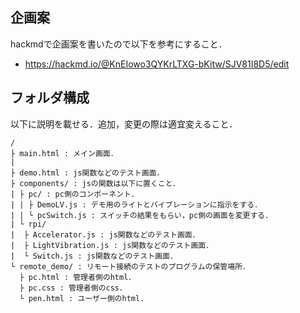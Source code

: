 ## 企画案
hackmdで企画案を書いたので以下を参考にすること．
- https://hackmd.io/@KnEIowo3QYKrLTXG-bKitw/SJV81I8D5/edit

## フォルダ構成
以下に説明を載せる．追加，変更の際は適宜変えること．
```
/
├ main.html : メイン画面．
|
├ demo.html : js関数などのテスト画面．
├ components/ : jsの関数は以下に置くこと．
| ├ pc/ : pc側のコンポーネント．
| | ├ DemoLV.js : デモ用のライトとバイブレーションに指示をする．
| | └ pcSwitch.js : スイッチの結果をもらい，pc側の画面を変更する．
| └ rpi/
|  ├ Accelerator.js : js関数などのテスト画面．
|  ├ LightVibration.js : js関数などのテスト画面．
|  └ Switch.js : js関数などのテスト画面．
└ remote_demo/ : リモート接続のテストのプログラムの保管場所．
  ├ pc.html : 管理者側のhtml．
  ├ pc.css : 管理者側のcss．
  └ pen.html : ユーザー側のhtml.
```
